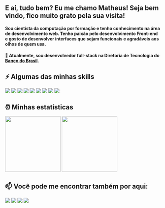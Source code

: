 ## E aí, tudo bem? Eu me chamo Matheus! Seja bem vindo, fico muito grato pela sua visita!

#### Sou cientista da computação por formação e tenho conhecimento na área de desenvolvimento web. Tenho paixão pelo desenvolvimento Front-end e gosto de desenvolver interfaces que sejam funcionais e agradáveis aos olhos de quem usa.
#### 🔭 Atualmente, sou desenvolvedor full-stack na Diretoria de Tecnologia do [Banco do Brasil](https://bb.com.br/).

## ⚡ Algumas das minhas skills
<div>
  <img src="https://img.shields.io/badge/HTML5-E34F26?style=for-the-badge&logo=html5&logoColor=white">
  <img src="https://img.shields.io/badge/CSS3-1572B6?style=for-the-badge&logo=css3&logoColor=white">
  <img src="https://img.shields.io/badge/React-20232A?style=for-the-badge&logo=react&logoColor=61DAFB">
  <img src="https://img.shields.io/badge/Vue.js-35495E?style=for-the-badge&logo=vuedotjs&logoColor=4FC08D">
  <img src="https://img.shields.io/badge/Laravel-FF2D20?style=for-the-badge&logo=laravel&logoColor=white">
  <img src="https://img.shields.io/badge/Tailwind_CSS-38B2AC?style=for-the-badge&logo=tailwind-css&logoColor=white">
  <img src="https://img.shields.io/badge/JavaScript-323330?style=for-the-badge&logo=javascript&logoColor=F7DF1E">
  <img src="https://img.shields.io/badge/PHP-777BB4?style=for-the-badge&logo=php&logoColor=white">
  <img src="https://img.shields.io/badge/Bootstrap-563D7C?style=for-the-badge&logo=bootstrap&logoColor=white">
</div>

## ⏰ Minhas estatísticas
<div>
  <img height="180em" src="https://github-readme-stats.vercel.app/api?username=rikmatheus&show_icons=true&theme=nord&include_all_commits=true&count_private=true">
  <img height="180em" src="https://github-readme-stats.vercel.app/api/top-langs/?username=rikmatheus&layout=compact&theme=nord">
</div>

## 📫 Você pode me encontrar também por aqui:
<div>
  <a href="http://www.linkedin.com/in/rikmatheus" target="_blank" rel="noopener noreferrer"><img src="https://img.shields.io/badge/LinkedIn-0077B5?style=for-the-badge&logo=linkedin&logoColor=white"></a>
  <a href="http://www.instagram.com/rikmatheus_" target="_blank" rel="noopener noreferrer"><img src="https://img.shields.io/badge/Instagram-E4405F?style=for-the-badge&logo=instagram&logoColor=white"></a>
  <a href="http://www.twitter.com/rikmatheus_"><img src="https://img.shields.io/badge/Twitter-1DA1F2?style=for-the-badge&logo=twitter&logoColor=white"></a>
  <a href="http://www.facebook.com/rikmatheus_"><img src="https://img.shields.io/badge/Facebook-1877F2?style=for-the-badge&logo=facebook&logoColor=white"></a>
</div>
